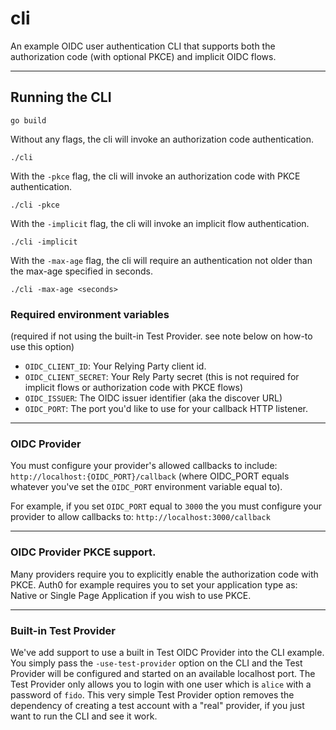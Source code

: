 # cli

An example OIDC user authentication CLI that supports both the authorization
code (with optional PKCE) and implicit OIDC flows.

<hr>

## Running the CLI
```
go build
```
Without any flags, the cli will invoke an authorization code authentication. 
```
./cli
```

With the `-pkce` flag, the cli will invoke an authorization code with PKCE authentication. 
```
./cli -pkce
```

With the `-implicit` flag, the cli will invoke an implicit flow authentication. 
```
./cli -implicit
```

With the `-max-age` flag, the cli will require an authentication not older than
the max-age specified in seconds. 
```
./cli -max-age <seconds>
```
### Required environment variables
(required if not using the built-in Test Provider. see note below on how-to use this option)

* `OIDC_CLIENT_ID`: Your Relying Party client id.
* `OIDC_CLIENT_SECRET`: Your Rely Party secret (this is not required for implicit
  flows or authorization code with PKCE flows)
* `OIDC_ISSUER`: The OIDC issuer identifier (aka the discover URL)
* `OIDC_PORT`: The port you'd like to use for your callback HTTP listener.

<hr>

### OIDC Provider

You must configure your provider's allowed callbacks to include:
`http://localhost:{OIDC_PORT}/callback` (where OIDC_PORT equals whatever you've set
the `OIDC_PORT` environment variable equal to).   

For example, if you set `OIDC_PORT` equal to
`3000` the you must configure your provider to allow callbacks to:
`http://localhost:3000/callback`

<hr>

### OIDC Provider PKCE support. 
Many providers require you to explicitly enable the authorization code with
PKCE.  Auth0 for example requires you to set your application type as: Native or
Single Page Application if you wish to use PKCE. 

<hr>

### Built-in Test Provider 
We've add support to use a built in Test OIDC Provider into the CLI example.
You simply pass the `-use-test-provider` option on the CLI and the Test Provider
will be configured and started on an available localhost port.  The Test
Provider only allows you to login with one user which is `alice` with a password
of `fido`.  This very simple Test Provider option removes the dependency of
creating a test account with a "real" provider, if you just want to run the CLI
and see it work.


